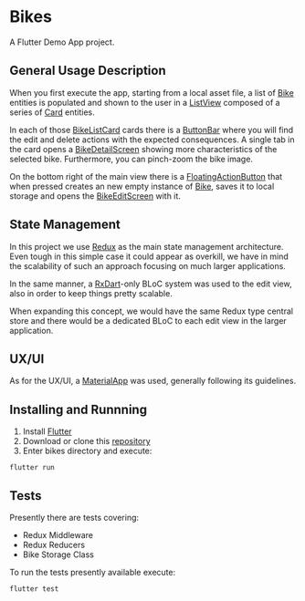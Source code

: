# Bikes

A Flutter Demo App project.

## General Usage Description

When you first execute the app, starting from a local asset file, a list of [Bike](./lib/src/models/bike_model.dart) entities is populated and shown to the user in a [ListView](https://api.flutter.dev/flutter/widgets/ListView-class.html) composed of a series of [Card](https://api.flutter.dev/flutter/material/Card-class.html) entities.

In each of those [BikeListCard](./lib/src/widgets/cards/bike_list_card.dart) cards there is a [ButtonBar](https://api.flutter.dev/flutter/material/ButtonBar-class.html) where you will find the edit and delete actions with the expected consequences. A single tab in the card opens a [BikeDetailScreen](./lib/src/screens/bike_detail_screen.dart) showing more characteristics of the selected bike. Furthermore, you can pinch-zoom the bike image.

On the bottom right of the main view there is a [FloatingActionButton](https://api.flutter.dev/flutter/material/FloatingActionButton-class.html) that when pressed creates an new empty instance of [Bike](./lib/src/models/bike_model.dart), saves it to local storage and opens the [BikeEditScreen](./lib/src/screens/bike_edit_screen.dart) with it.

## State Management

In this project we use [Redux](https://pub.dev/packages/redux) as the main state management architecture. Even tough in this simple case it could appear as overkill, we have in mind the scalability of such an approach focusing on much larger applications.

In the same manner, a [RxDart](https://pub.dev/packages/rxdart)-only BLoC system was used to the edit view, also in order to keep things pretty scalable.

When expanding this concept, we would have the same Redux type central store and there would be a dedicated BLoC to each edit view in the larger application.


## UX/UI

As for the UX/UI, a [MaterialApp](https://api.flutter.dev/flutter/material/MaterialApp-class.html) was used, generally following its guidelines.


## Installing and Runnning

1. Install [Flutter](https://flutter.dev/docs/get-started/install)
2. Download or clone this [repository](https://github.com/jorgercg/bikes.git)
3. Enter bikes directory and execute:
```
flutter run
```


## Tests

Presently there are tests covering:
  * Redux Middleware
  * Redux Reducers
  * Bike Storage Class

To run the tests presently available execute:
```
flutter test
```



